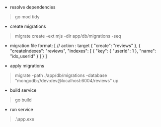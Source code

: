 - resolve dependencies
> go mod tidy

- create migrations
> migrate create -ext mjs -dir app/db/migrations -seq <migration name>

- migration file format:
    [ //  action  : target
        { "create": "reviews" },
        { "createIndexes": "reviews", "indexes": [
            {
                "key": { "userId": 1 },
                "name": "idx_userId"
            }
            ]
        }
    ]

- apply migrations
> migrate -path ./app/db/migrations -database "mongodb://dev:dev@localhost:6004/reviews" up

- build service
> go build

- run service
> .\app.exe

